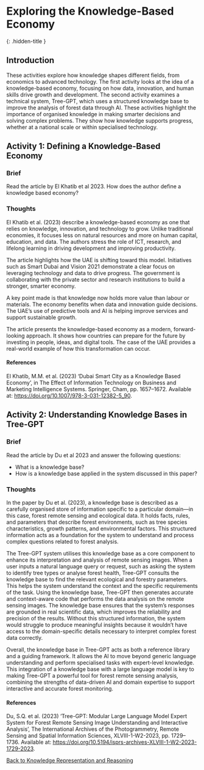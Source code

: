 # Exploring the Knowledge-Based Economy
{: .hidden-title }

## Introduction
These activities explore how knowledge shapes different fields, from economics to advanced technology. The first activity looks at the idea of a knowledge-based economy, focusing on how data, innovation, and human skills drive growth and development. The second activity examines a technical system, Tree-GPT, which uses a structured knowledge base to improve the analysis of forest data through AI.
These activities highlight the importance of organised knowledge in making smarter decisions and solving complex problems. They show how knowledge supports progress, whether at a national scale or within specialised technology.


## Activity 1: Defining a Knowledge-Based Economy

### Brief
Read the article by El Khatib et al 2023. How does the author define a knowledge based economy?

### Thoughts

El Khatib et al. (2023) describe a knowledge-based economy as one that relies on knowledge, innovation, and technology to grow. Unlike traditional economies, it focuses less on natural resources and more on human capital, education, and data. The authors stress the role of ICT, research, and lifelong learning in driving development and improving productivity.

The article highlights how the UAE is shifting toward this model. Initiatives such as Smart Dubai and Vision 2021 demonstrate a clear focus on leveraging technology and data to drive progress. The government is collaborating with the private sector and research institutions to build a stronger, smarter economy.

A key point made is that knowledge now holds more value than labour or materials. The economy benefits when data and innovation guide decisions. The UAE’s use of predictive tools and AI is helping improve services and support sustainable growth.

The article presents the knowledge-based economy as a modern, forward-looking approach. It shows how countries can prepare for the future by investing in people, ideas, and digital tools. The case of the UAE provides a real-world example of how this transformation can occur.


#### References

El Khatib, M.M. et al. (2023) ‘Dubai Smart City as a Knowledge Based Economy’, in The Effect of Information Technology on Business and Marketing Intelligence Systems. Springer, Cham, pp. 1657–1672. Available at: https://doi.org/10.1007/978-3-031-12382-5_90.

## Activity 2: Understanding Knowledge Bases in Tree-GPT

### Brief
Read the article by Du et al 2023 and answer the following questions:
- What is a knowledge base?
- How is a knowledge base applied in the system discussed in this paper?

### Thoughts

In the paper by Du et al. (2023), a knowledge base is described as a carefully organised store of information specific to a particular domain—in this case, forest remote sensing and ecological data. It holds facts, rules, and parameters that describe forest environments, such as tree species characteristics, growth patterns, and environmental factors. This structured information acts as a foundation for the system to understand and process complex questions related to forest analysis.

The Tree-GPT system utilises this knowledge base as a core component to enhance its interpretation and analysis of remote sensing images. When a user inputs a natural language query or request, such as asking the system to identify tree types or analyse forest health, Tree-GPT consults the knowledge base to find the relevant ecological and forestry parameters. This helps the system understand the context and the specific requirements of the task.
Using the knowledge base, Tree-GPT then generates accurate and context-aware code that performs the data analysis on the remote sensing images. The knowledge base ensures that the system’s responses are grounded in real scientific data, which improves the reliability and precision of the results. Without this structured information, the system would struggle to produce meaningful insights because it wouldn’t have access to the domain-specific details necessary to interpret complex forest data correctly.

Overall, the knowledge base in Tree-GPT acts as both a reference library and a guiding framework. It allows the AI to move beyond generic language understanding and perform specialised tasks with expert-level knowledge. This integration of a knowledge base with a large language model is key to making Tree-GPT a powerful tool for forest remote sensing analysis, combining the strengths of data-driven AI and domain expertise to support interactive and accurate forest monitoring.

#### References

Du, S.Q. et al. (2023) ‘Tree-GPT: Modular Large Language Model Expert System for Forest Remote Sensing Image Understanding and Interactive Analysis’, The International Archives of the Photogrammetry, Remote Sensing and Spatial Information Sciences, XLVIII-1-W2-2023, pp. 1729–1736. Available at: https://doi.org/10.5194/isprs-archives-XLVIII-1-W2-2023-1729-2023.

[Back to Knowledge Representation and Reasoning](/krr)